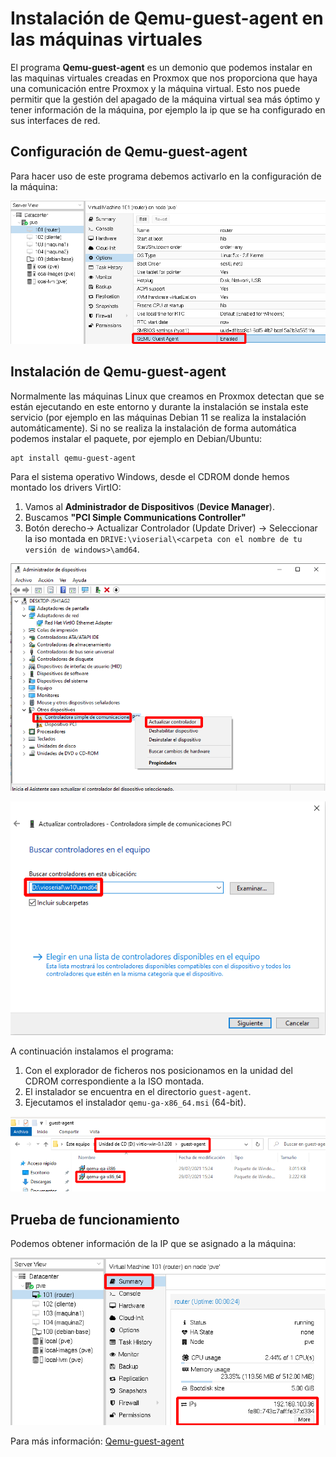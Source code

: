 # Instalación de Qemu-guest-agent en las máquinas virtuales

El programa **Qemu-guest-agent** es un demonio que podemos instalar en las maquinas virtuales creadas en Proxmox que nos proporciona que haya una comunicación entre Proxmox y la máquina virtual. Esto nos puede permitir que la gestión del apagado de la máquina virtual sea más óptimo y tener información de la máquina, por ejemplo la ip que se ha configurado en sus interfaces de red.

## Configuración de Qemu-guest-agent

Para hacer uso de este programa debemos activarlo en la configuración de la máquina:

![agent](img/agent3.png)

## Instalación de Qemu-guest-agent

Normalmente las máquinas Linux que creamos en Proxmox detectan que se están ejecutando en este entorno y durante la instalación se instala este servicio (por ejemplo en las máquinas Debian 11 se realiza la instalación automáticamente). Si no se realiza la instalación de forma automática podemos instalar el paquete, por ejemplo en Debian/Ubuntu:

    apt install qemu-guest-agent

Para el sistema operativo Windows, desde el CDROM donde hemos montado los drivers VirtIO:

1. Vamos al **Administrador de Dispositivos** (**Device Manager**).
2. Buscamos **"PCI Simple Communications Controller"**
3. Botón derecho-> Actualizar Controlador (Update Driver) -> Seleccionar la iso montada en `DRIVE:\vioserial\<carpeta con el nombre de tu versión de windows>\amd64`.

![agent](img/agent1.png)

![agent](img/agent1_1.png)

A continuación instalamos el programa:

1. Con el explorador de ficheros nos posicionamos en la unidad del CDROM correspondiente a la ISO montada.
2. El instalador se encuentra en el directorio `guest-agent`.
3. Ejecutamos el instalador `qemu-ga-x86_64.msi` (64-bit).

![agent](img/agent2.png)

## Prueba de funcionamiento

Podemos obtener información de la IP que se asignado a la máquina:

![agent](img/agent4.png)

Para más información: [Qemu-guest-agent](https://pve.proxmox.com/wiki/Qemu-guest-agent)